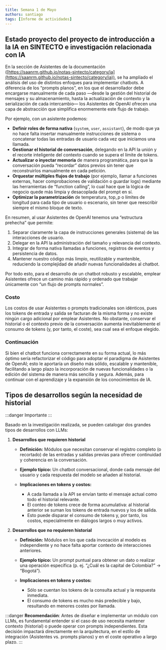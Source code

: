 ```yaml
---
title: Semana 1 de Mayo
authors: santiago
tags: [Informe de actividades]
---
```


## Estado proyecto del proyecto de introducción a la IA en SINTECTO e investigación relacionada con IA 

En la sección de Asistentes de la documentación ([https://saanrm.github.io/notas-sintecto/category/ia](https://saanrm.github.io/notas-sintecto/category/ia)), se ha ampliado el análisis del uso de distintos enfoques para implementar chatbots. A diferencia de los “prompts planos”, en los que el desarrollador debe encargarse manualmente de cada paso —desde la gestión del historial de mensajes y su almacenamiento, hasta la actualización de contexto y la serialización de cada intercambio— los Asistentes de OpenAI ofrecen una capa de abstracción que simplifica enormemente este flujo de trabajo.

Por ejemplo, con un asistente podemos:

* **Definir roles de forma nativa** (`system`, `user`, `assistant`), de modo que ya no hace falta insertar manualmente instrucciones de sistema o concatenar todas las entradas de usuario cada vez que iniciamos una llamada.
* **Gestionar el historial de conversación**, delegando en la API la unión y el recorte inteligente del contexto cuando se supera el límite de tokens.
* **Actualizar o inyectar memoria** de manera programática, para que la conversación pueda “recordar” datos previos sin tener que reconstruirlos manualmente en cada petición.
* **Orquestar múltiples flujos de trabajo** (por ejemplo, llamar a funciones externas, hacer comprobaciones de validación o guardar logs) mediante las herramientas de “function calling”, lo cual hace que la lógica de negocio quede más limpia y desacoplada del prompt en sí.
* **Optimizar la parametrización** de temperatura, top\_p o límites de longitud para cada tipo de usuario o escenario, sin tener que reescribir siempre el mismo bloque de texto.

En resumen, al usar Asistentes de OpenAI tenemos una “estructura prehecha” que permite:

1. Separar claramente la capa de instrucciones generales (sistema) de las interacciones de usuario.
2. Delegar en la API la administración del tamaño y relevancia del contexto.
3. Integrar de forma nativa llamadas a funciones, registros de eventos y persistencia de datos.
4. Mantener nuestro código más limpio, reutilizable y mantenible, reduciendo la complejidad de añadir nuevas funcionalidades al chatbot.

Por todo esto, para el desarrollo de un chatbot robusto y escalable, emplear Asistentes ofrece un camino más rápido y ordenado que trabajar únicamente con “un flujo de prompts normales”.

### Costo

Los costos de usar Asistentes o prompts tradicionales son idénticos, pues los tokens de entrada y salida se facturan de la misma forma y no existe ningún cargo adicional por emplear Asistentes. No obstante, conservar el historial o el contexto previo de la conversación aumenta inevitablemente el consumo de tokens (y, por tanto, el coste), sea cual sea el enfoque elegido.

### Continuación

Si bien el chatbot funciona correctamente en su forma actual, lo más óptimo sería refactorizar el código para adoptar el paradigma de Asistentes de OpenAI; esto le aportaría un diseño más sólido, escalable y mantenible, facilitando a largo plazo la incorporación de nuevas funcionalidades o la edición del sistema de manera más sencilla y segura. Además, para continuar con el aprendizaje y la expansión de los conocimientos de IA.

## **Tipos de desarrollos según la necesidad de historial**

:::danger
Importante
:::

Basado en la investigación realizada, se pueden catalogar dos grandes tipos de desarrollos con LLMs:

1. **Desarrollos que requieren historial**

   * **Definición:** Módulos que necesitan conservar el registro completo (o recortado) de las entradas y salidas previas para ofrecer continuidad y coherencia en la conversación.
   * **Ejemplo típico:** Un chatbot conversacional, donde cada mensaje del usuario y cada respuesta del modelo se añaden al historial.
   * **Implicaciones en tokens y costos:**

     * A cada llamada a la API se envían tanto el mensaje actual como todo el historial relevante.
     * El conteo de tokens crece de forma acumulativa: al historial anterior se suman los tokens de entrada nuevos y los de salida.
     * Esto puede disparar el consumo de tokens y, por tanto, los costos, especialmente en diálogos largos o muy activos.

2. **Desarrollos que no requieren historial**

   * **Definición:** Módulos en los que cada invocación al modelo es independiente y no hace falta aportar contexto de interacciones anteriores.
   * **Ejemplo típico:** Un prompt puntual para obtener un dato o realizar una operación específica (p. ej. “¿Cuál es la capital de Colombia?” → “Bogotá”).
   * **Implicaciones en tokens y costos:**

     * Sólo se cuentan los tokens de la consulta actual y la respuesta inmediata.
     * El consumo de tokens es mucho más predecible y bajo, resultando en menores costes por llamada.

:::danger
**Recomendación**: Antes de diseñar e implementar un módulo con LLMs, es fundamental entender si el caso de uso necesita mantener contexto (historial) o puede operar con prompts independientes. Esta decisión impactará directamente en la arquitectura, en el estilo de integración (Asistentes vs. prompts planos) y en el coste operativo a largo plazo.
:::
